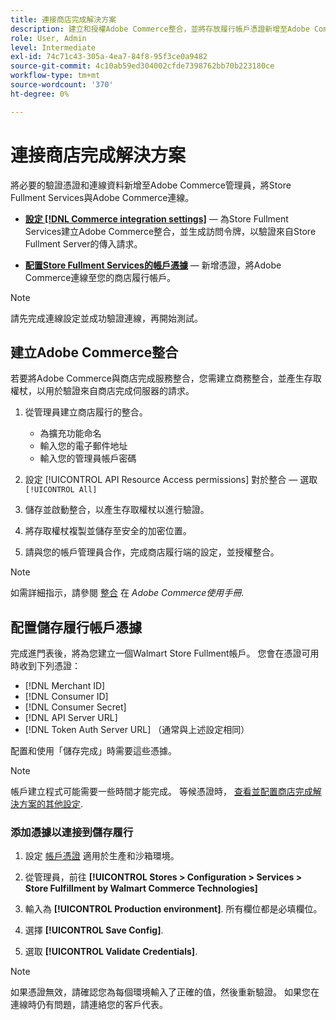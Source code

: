 ```yaml
---
title: 連接商店完成解決方案
description: 建立和授權Adobe Commerce整合，並將存放履行帳戶憑證新增至Adobe Commerce服務設定，以建立Adobe Commerce與存放區履行解決方案之間的連線。
role: User, Admin
level: Intermediate
exl-id: 74c71c43-305a-4ea7-84f8-95f3ce0a9482
source-git-commit: 4c10ab59ed304002cfde7398762bb70b223180ce
workflow-type: tm+mt
source-wordcount: '370'
ht-degree: 0%

---
```


# 連接商店完成解決方案

將必要的驗證憑證和連線資料新增至Adobe Commerce管理員，將Store Fullment Services與Adobe Commerce連線。

- **[設定 [!DNL Commerce integration settings]](#create-the-commerce-integration)** — 為Store Fullment Services建立Adobe Commerce整合，並生成訪問令牌，以驗證來自Store Fullment Server的傳入請求。

- **[配置Store Fullment Services的帳戶憑據](#configure-store-fulfillment-account-credentials)** — 新增憑證，將Adobe Commerce連線至您的商店履行帳戶。

>[!NOTE]
>
>請先完成連線設定並成功驗證連線，再開始測試。

## 建立Adobe Commerce整合

若要將Adobe Commerce與商店完成服務整合，您需建立商務整合，並產生存取權杖，以用於驗證來自商店完成伺服器的請求。

1. 從管理員建立商店履行的整合。

   - 為擴充功能命名
   - 輸入您的電子郵件地址
   - 輸入您的管理員帳戶密碼

1. 設定 [!UICONTROL API Resource Access permissions] 對於整合 — 選取 `[!UICONTROL All]`

1. 儲存並啟動整合，以產生存取權杖以進行驗證。

1. 將存取權杖複製並儲存至安全的加密位置。

1. 請與您的帳戶管理員合作，完成商店履行端的設定，並授權整合。


>[!NOTE]
>
>如需詳細指示，請參閱 [整合](https://docs.magento.com/user-guide/system/integrations.html) 在 _Adobe Commerce使用手冊_.

## 配置儲存履行帳戶憑據

完成進門表後，將為您建立一個Walmart Store Fullment帳戶。 您會在憑證可用時收到下列憑證：

- [!DNL Merchant ID]
- [!DNL Consumer ID]
- [!DNL Consumer Secret]
- [!DNL API Server URL]
- [!DNL Token Auth Server URL] （通常與上述設定相同）

配置和使用「儲存完成」時需要這些憑據。

>[!NOTE]
>
>帳戶建立程式可能需要一些時間才能完成。 等候憑證時， [查看並配置商店完成解決方案的其他設定](service-config-settings-overview.md).

### 添加憑據以連接到儲存履行

1. 設定 [帳戶憑證](enable-general.md) 適用於生產和沙箱環境。

1. 從管理員，前往 **[!UICONTROL Stores > Configuration > Services > Store Fulfillment by Walmart Commerce Technologies]**

1. 輸入為 **[!UICONTROL Production environment]**. 所有欄位都是必填欄位。

1. 選擇 **[!UICONTROL Save Config]**.

1. 選取 **[!UICONTROL Validate Credentials]**.

>[!NOTE]
>
>如果憑證無效，請確認您為每個環境輸入了正確的值，然後重新驗證。 如果您在連線時仍有問題，請連絡您的客戶代表。
